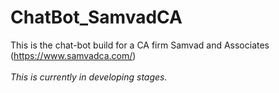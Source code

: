 # ChatBot_SamvadCA
This is the chat-bot build for a CA firm Samvad and Associates (https://www.samvadca.com/)
<br><br>
*This is currently in developing stages.*
